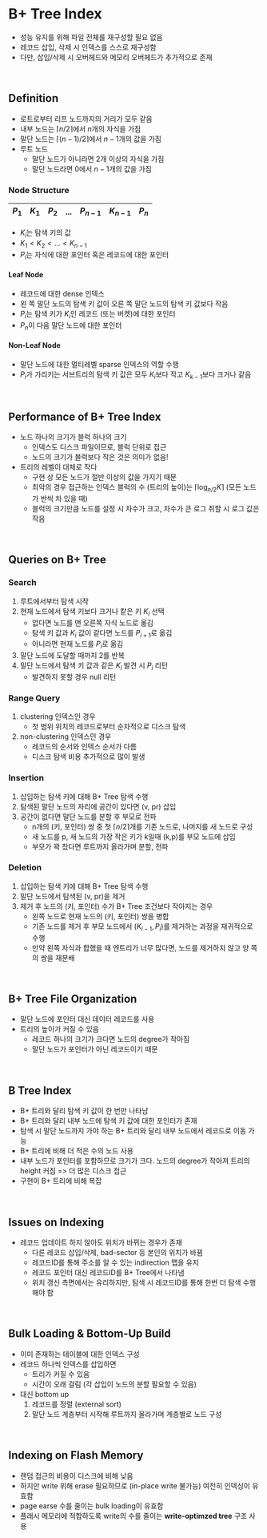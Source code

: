 # B+ Tree Index
* 성능 유지를 위해 파일 전체를 재구성할 필요 없음
* 레코드 삽입, 삭제 시 인덱스를 스스로 재구성함
* 다만, 삽입/삭제 시 오버헤드와 메모리 오버헤드가 추가적으로 존재

<br/>

## Definition
* 로트로부터 리프 노드까지의 거리가 모두 같음
* 내부 노드는 $\lceil n/2 \rceil$에서 $n$개의 자식을 가짐
* 말단 노드는 $\lceil (n-1)/2 \rceil$에서 $n-1$개의 값을 가짐
* 루트 노드
    * 말단 노드가 아니라면 2개 이상의 자식을 가짐
    * 말단 노드라면 0에서 $n-1$개의 값을 가짐

### Node Structure
|$P_1$|$K_1$|$P_2$|...|$P_{n-1}$|$K_{n-1}$|$P_n$|
|--|--|--|--|--|--|--|

* $K_i$는 탐색 키의 값
* $K_1 < K_2 < ... < K_{n-1}$
* $P_i$는 자식에 대한 포인터 혹은 레코드에 대한 포인터

#### Leaf Node
* 레코드에 대한 dense 인덱스
* 왼 쪽 말단 노드의 탐색 키 값이 오른 쪽 말단 노드의 탐색 키 값보다 작음
* $P_i$는 탐색 키가 $K_i$인 레코드 (또는 버켓)에 대한 포인터
* $P_n$이 다음 말단 노드에 대한 포인터

#### Non-Leaf Node
* 말단 노드에 대한 멀티레벨 sparse 인덱스의 역할 수행
* $P_i$가 가리키는 서브트리의 탐색 키 값은 모두 $K_i$보다 작고 $K_{k-1}$보다 크거나 같음

<br/>

## Performance of B+ Tree Index
* 노드 하나의 크기가 블럭 하나의 크기
    * 인덱스도 디스크 파일이므로, 블럭 단위로 접근
    * 노드의 크기가 블럭보다 작은 것은 의미가 없음!
* 트리의 레벨이 대체로 작다
    * 구현 상 모든 노드가 절반 이상의 값을 가지기 때문
    * 최악의 경우 접근하는 인덱스 블럭의 수 (트리의 높이)는 $\lceil \log_{n/2}{K} \rceil$ (모든 노드가 반씩 차 있을 때)
    * 블럭의 크기만큼 노드를 설정 시 차수가 크고, 차수가 큰 로그 취할 시 로그 값은 작음

<br/>

## Queries on B+ Tree
### Search
1. 루트에서부터 탐색 시작
2. 현재 노드에서 탐색 키보다 크거나 캍은 키 $K_i$ 선택
    * 없다면 노드를 맨 오른쪽 자식 노드로 옮김
    * 탐색 키 값과 $K_i$ 값이 같다면 노드를 $P_{i+1}$로 옮김
    * 아니라면 현재 노드를 $P_i$로 옮김
3. 말단 노드에 도달할 때까지 2를 반복
4. 말단 노드에서 탐색 키 값과 같은 $K_i$ 발견 시 $P_i$ 리턴
    * 발견하지 못할 경우 null 리턴

### Range Query
1. clustering 인덱스인 경우
    * 첫 범위 위치의 레코드로부터 순차적으로 디스크 탐색
2. non-clustering 인덱스인 경우
    * 레코드의 순서와 인덱스 순서가 다름
    * 디스크 탐색 비용 추가적으로 많이 발생

### Insertion
1. 삽입하는 탐색 키에 대해 B+ Tree 탐색 수행
2. 탐색된 말단 노드의 자리에 공간이 있다면 (v, pr) 삽입
3. 공간이 없다면 말단 노드를 분할 후 부모로 전파
    * n개의 (키, 포인터) 쌍 중 첫 $\lceil n/2 \rceil$개를 기존 노드로, 나머지를 새 노드로 구성
    * 새 노드를 p, 새 노드의 가장 작은 키가 k일때 (k,p)를 부모 노드에 삽입
    * 부모가 꽉 찼다면 루트까지 올라가며 분할, 전파

### Deletion
1. 삽입하는 탐색 키에 대해 B+ Tree 탐색 수행
2. 말단 노드에서 탐색된 (v, pr)을 제거
3. 제거 후 노드의 (키, 포인터) 수가 B+ Tree 조건보다 작아지는 경우
    * 왼쪽 노드로 현재 노드의 (키, 포인터) 쌍을 병합
    * 기존 노드를 제거 후 부모 노드에서 $(K_{i-1},P_i)$를 제거하는 과정을 재귀적으로 수행
    * 만약 왼쪽 자식과 합했을 때 엔트리가 너무 많다면, 노드를 제거하지 않고 양 쪽의 쌍을 재분배

<br/>

## B+ Tree File Organization
* 말단 노드에 포인터 대신 데이터 레코드를 사용
* 트리의 높이가 커질 수 있음
    * 레코드 하나의 크기가 크다면 노드의 degree가 작아짐
    * 말단 노드가 포인터가 아닌 레코드이기 때문

<br/>

## B Tree Index
* B+ 트리와 달리 탐색 키 값이 한 번만 나타남
* B+ 트리와 달리 내부 노드에 탐색 키 값에 대한 포인터가 존재
* 탐색 시 말단 노드까지 가야 하는 B+ 트리와 달리 내부 노드에서 레코드로 이동 가능
* B+ 트리에 비해 더 적은 수의 노드 사용
* 내부 노드가 포인터를 포함하므로 크기가 크다. 노드의 degree가 작아져 트리의 height 커짐 => 더 많은 디스크 접근
* 구현이 B+ 트리에 비해 복잡


<br/>

## Issues on Indexing
* 레코드 업데이트 하지 않아도 위치가 바뀌는 경우가 존재
    * 다른 레코드 삽입/삭제, bad-sector 등 본인의 위치가 바뀜
    * 레코드ID를 통해 주소를 알 수 있는 indirection 맵을 유지
    * 레코드 포인터 대신 레코드ID를 B+ Tree에서 나타냄
    * 위치 갱신 측면에서는 유리하지만, 탐색 시 레코드ID를 통해 한번 더 탐색 수행해야 함

<br/>

## Bulk Loading & Bottom-Up Build
* 이미 존재하는 테이블에 대한 인덱스 구성
* 레코드 하나씩 인덱스를 삽입하면
    * 트리가 커질 수 있음
    * 시간이 오래 걸림 (각 삽입이 노드의 분할 필요할 수 있음)
* 대신 bottom up
    1. 레코드를 정렬 (external sort)
    2. 말단 노드 계층부터 시작해 루트까지 올라가며 계층별로 노드 구성

<br/>

## Indexing on Flash Memory
* 랜덤 접근의 비용이 디스크에 비해 낮음
* 하지만 write 위해 erase 필요하므로 (in-place write 불가능) 여전히 인덱싱이 유효함
* page earse 수를 줄이는 bulk loading이 유효함
* 플래시 메모리에 적합하도록 write의 수를 줄이는 **write-optimzed tree** 구조 사용